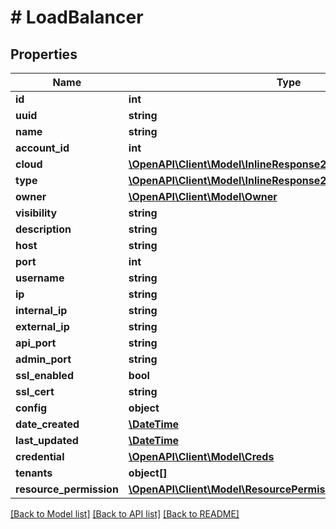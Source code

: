 # # LoadBalancer

## Properties

Name | Type | Description | Notes
------------ | ------------- | ------------- | -------------
**id** | **int** |  | [optional]
**uuid** | **string** |  | [optional]
**name** | **string** |  | [optional]
**account_id** | **int** |  | [optional]
**cloud** | [**\OpenAPI\Client\Model\InlineResponse20040AppDeployInstance**](InlineResponse20040AppDeployInstance.md) |  | [optional]
**type** | [**\OpenAPI\Client\Model\InlineResponse20094Network**](InlineResponse20094Network.md) |  | [optional]
**owner** | [**\OpenAPI\Client\Model\Owner**](Owner.md) |  | [optional]
**visibility** | **string** |  | [optional]
**description** | **string** |  | [optional]
**host** | **string** |  | [optional]
**port** | **int** |  | [optional]
**username** | **string** |  | [optional]
**ip** | **string** |  | [optional]
**internal_ip** | **string** |  | [optional]
**external_ip** | **string** |  | [optional]
**api_port** | **string** |  | [optional]
**admin_port** | **string** |  | [optional]
**ssl_enabled** | **bool** |  | [optional]
**ssl_cert** | **string** |  | [optional]
**config** | **object** |  | [optional]
**date_created** | [**\DateTime**](\DateTime.md) |  | [optional]
**last_updated** | [**\DateTime**](\DateTime.md) |  | [optional]
**credential** | [**\OpenAPI\Client\Model\Creds**](Creds.md) |  | [optional]
**tenants** | **object[]** |  | [optional]
**resource_permission** | [**\OpenAPI\Client\Model\ResourcePermissions**](ResourcePermissions.md) |  | [optional]

[[Back to Model list]](../../README.md#models) [[Back to API list]](../../README.md#endpoints) [[Back to README]](../../README.md)
